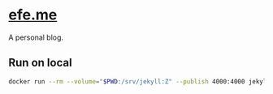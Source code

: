 # [efe.me](https://efe.me)
A personal blog.

## Run on local

```sh
docker run --rm --volume="$PWD:/srv/jekyll:Z" --publish 4000:4000 jekyll/jekyll:builder jekyll serve --trace
```